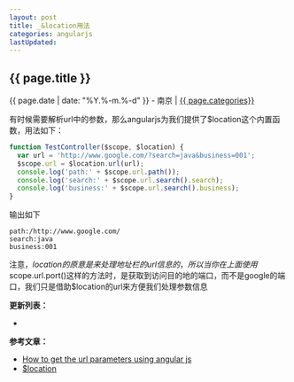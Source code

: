 ```yaml
---
layout: post
title: _&location用法
categories: angularjs
lastUpdated:
---
```


## {{ page.title }}

{{ page.date | date: "%Y.%-m.%-d" }} - 南京 | <a href="/archive#{{ page.categories }}">{{ page.categories}}</a>

有时候需要解析url中的参数，那么angularjs为我们提供了$location这个内置函数，用法如下：

```javascript
function TestController($scope, $location) {
  var url = 'http://www.google.com/?search=java&business=001';
  $scope.url = $location.url(url);
  console.log('path:' + $scope.url.path());
  console.log('search:' + $scope.url.search().search);
  console.log('business:' + $scope.url.search().business);
}
```

输出如下

```
path:/http://www.google.com/
search:java
business:001
```

注意，$location的原意是来处理地址栏的url信息的，所以当你在上面使用$scope.url.port()这样的方法时，是获取到访问目的地的端口，而不是google的端口，我们只是借助$location的url来方便我们处理参数信息

**更新列表：**

*



**参考文章：**

* [How to get the url parameters using angular js][1]
* [$location][2]


[1]: http://stackoverflow.com/questions/11758079/how-to-get-the-url-parameters-using-angular-js
[2]: https://docs.angularjs.org/api/ng/service/$location
